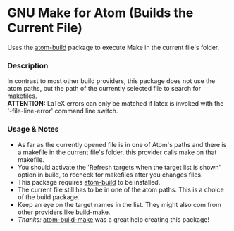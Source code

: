 # GNU Make for Atom (Builds the Current File)

Uses the [atom-build](https://github.com/noseglid/atom-build) package to execute Make in the current file's folder.

### Description
In contrast to most other build providers, this package does not use the atom paths, but the path of the currently selected file to search for makefiles.<br>
**ATTENTION:** LaTeX errors can only be matched if latex is invoked with the '-file-line-error' command line switch.

### Usage & Notes
* As far as the currently opened file is in one of Atom's paths and there is a makefile in the current file's folder, this provider calls make on that makefile.
* You should activate the 'Refresh targets when the target list is shown' option in build, to recheck for makefiles after you changes files.
* This package requires [atom-build](https://github.com/noseglid/atom-build) to be installed.
* The current file still has to be in one of the atom paths. This is a choice of the build package.
* Keep an eye on the target names in the list. They might also com from other providers like build-make.
* *Thanks:* [atom-build-make](https://github.com/AtomBuild/atom-build-make) was a great help creating this package!

